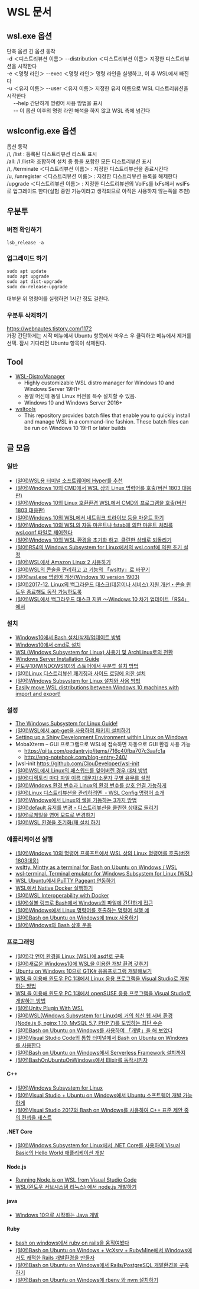 # WSL 문서
  
## wsl.exe 옵션
단축 옵션		긴 옵션	동작  
-d ＜디스트리뷰션 이름＞		--distribution ＜디스트리뷰션 이름＞	지정한 디스트리뷰션을 시작한다  
-e ＜명령 라인＞	--exec ＜명령 라인＞	명령 라인을 실행하고, 이 후 WSL에서 빠진다  
-u ＜유저 이름＞	--user ＜유저 이름＞	지정한 유저 이름으로 WSL 디스트리뷰션을 시작한다  
　						--help						간단하게 명령어 사용 방법을 표시  
　						--							이 옵션 이후의 명령 라인 해석을 하지 않고 WSL 측에 넘긴다  
  
  
## wslconfig.exe 옵션
옵션	동작  
/l, /list :		등록된 디스트리뷰션 리스트 표시  
/all:		/l /list와 조합하여 설치 중 등을 포함한 모든 디스트리뷰션 표시  
/t, /terminate ＜디스트리뷰션 이름＞ :		지정한 디스트리뷰션을 종료시킨다  
/u, /unregister ＜디스트리뷰션 이름＞ :		지정한 디스트리뷰션 등록을 해제한다  
/upgrade ＜디스트리뷰션 이름＞ :		지정한 디스트리뷰션의 VolFs를 lxFs에서 wslFs로 업그레이드 한다(실험 중인 기능이라고 생각되므로 아직은 사용하지 않는쪽을 추천)  
  
  
  
## 우분투 
### 버전 확인하기  
  
```
lsb_release -a
```
  
  
### 업그레이드 하기
  
```
sudo apt update
sudo apt upgrade
sudo apt dist-upgrade
sudo do-release-upgrade
```  
대부분 위 명령어를 실행하면 1시간 정도 걸린다.  
  
  
### 우분투 삭제하기  
https://webnautes.tistory.com/1172  
가장 간단하게는 시작 메뉴에서 Ubuntu 항목에서 마우스 우 클릭하고 메뉴에서 제거를 선택. 잠시 기다리면 Ubuntu 항목이 삭제된다.    
  
  
  
## Tool
- [WSL-DistroManager](https://github.com/rkttu/WSL-DistroManager )
    - Highly customizable WSL distro manager for Windows 10 and Windows Server 19H1+
    - 동일 머신에 동일 Linux 버전을 복수 설치할 수 있음.
    - Windows 10 and Windows Server 2016+
- [wsltools](https://github.com/rkttu/wsltools )
    - This repository provides batch files that enable you to quickly install and manage WSL in a command-line fashion. These batch files can be run on Windows 10 19H1 or later builds
  
  
  
## 글 모음 
  
### 일반
- [(일어)WSL용 터미널 소프트웨어에 Hyper를 추천](https://qiita.com/WGG_SH/items/65416692d545f888c6a9  )  
- [(일어)Windows 10의 CMD에서 WSL 상의 Linux 명령어를 호출(버전 1803 대응판)](http://www.atmarkit.co.jp/ait/articles/1805/24/news022.html  )  
- [(일어)Windows 10의 Linux 호환환경 WSL에서 CMD의 프로그램을 호출(버전 1803 대응판)](http://www.atmarkit.co.jp/ait/articles/1805/31/news052.html   )
- [(일어)Windows 10의 WSL에서 네트워크 드라이브 등을 마운트 하기](http://www.atmarkit.co.jp/ait/articles/1806/08/news042.html )
- [(일어)Windows 10의 WSL의 자동 마운트나 fstab에 의한 마운트 처리를 wsl.conf 파일로 제어한다](http://www.atmarkit.co.jp/ait/articles/1807/12/news036.html ) 
- [(일어)Windows 10의 WSL 환경을 초기화 하고, 클린한 상태로 되돌리기](http://www.atmarkit.co.jp/ait/articles/1807/06/news028.html )  
- [(일어)RS4의 Windows Subsystem for Linux에서의 wsl.conf에 의한 초기 설정](http://ascii.jp/elem/000/001/634/1634120/ )  
- [(일어)WSL에서 Amazon Linux 2 사용하기](https://qiita.com/noumia/items/9fecd2a7c3ea4acb696e )  
- [(일어)WSL의 콘솔을 편리하고 고 기능의 「wsltty」로 바꾸기](http://www.atmarkit.co.jp/ait/articles/1812/13/news031.html )  
- [(일어)wsl.exe 명령어 개선(Windows 10 version 1903)](https://kledgeb.blogspot.com/2019/02/wsl-168-wslexewindows-10-version-1903.html )
- [(일어)2017-12. Linux의 백그라운드 태스크(데몬이나 서비스) 지원 개선・콘솔 윈도우 종료해도 동작 가능하도록](https://kledgeb.blogspot.kr/2017/12/wsl-124-linux.html  )
- [(일어)WSL에서 백그라우드 태스크 지원 ～Windows 10 차기 업데이트「RS4」에서](https://forest.watch.impress.co.jp/docs/news/1095045.html  )
   
  
### 설치
- [Windows10에서 Bash 설치/삭제/업데이트 방법](https://blog.gaerae.com/2016/08/install-bash-windows-10.html )
- [Windows10에서 cmd로 설치](https://docs.microsoft.com/en-us/windows/wsl/install-manual )
- [WSL(Windows Subsystem for Linux) 사용기 및 ArchLinux로의 전환](https://blog.naver.com/youseok0/221220130943 )
- [Windows Server Installation Guide](https://docs.microsoft.com/en-us/windows/wsl/install-on-server )
- [윈도우10(WINDOWS10)의 스토어에서 우분투 설치 방법](http://psychoria.tistory.com/archive/20171019 )
- [(일어)Linux 디스트리뷰션 패키징과 사이드 로딩에 의한 설치](https://opcdiary.net/?p=41132 )
- [(일어)Windows Subsystem for Linux 설치와 사용 방법](http://www.buildinsider.net/enterprise/bashonwindows/01 )
- [Easily move WSL distributions between Windows 10 machines with import and export!](https://www.hanselman.com/blog/EasilyMoveWSLDistributionsBetweenWindows10MachinesWithImportAndExport.aspx )  
      
    
### 설정
- [The Windows Subsystem for Linux Guide!](http://wsl-guide.org/en/latest/ )
- [(일어)WSL에서 apt-get을 사용하여 패키지 설치하기](http://www.atmarkit.co.jp/ait/articles/1608/24/news038.html )
- [Setting up a Shiny Development Environment within Linux on Windows](https://www.hanselman.com/blog/SettingUpAShinyDevelopmentEnvironmentWithinLinuxOnWindows10.aspx )
- MobaXterm – GUI 프로그램으로 WSL에 접속하면 자동으로 GUI 환경 사용 가능
    - https://qiita.com/pedantryjp/items/716c40fba707c3aafc1a
    - http://eng-notebook.com/blog-entry-240/
- [wsl-init  https://github.com/ClouDeveloper/wsl-init
- [(일어)WSL에서 Linux의 패스워드를 잊어버린 경우 대처 방법](https://linuxfan.info/wsl-password-reset )
- [(일어)디렉토리 마다 파일 이름 대문자/소문자 구별 유무를 설정](https://kledgeb.blogspot.kr/2018/03/wsl-136.html )
- [(일어)Windows 환경 변수과 Linux의 환경 변수를 상호 연결 가능하게](https://kledgeb.blogspot.kr/2017/12/wsl-128-windowslinux.html )
- [(일어)Linux 디스트리뷰션을 관리하려면 ・WSL Config 명령어 소개](https://kledgeb.blogspot.kr/2017/12/wsl-121-linuxwsl-config.html )
- [(일어)Windows에서 Linux의 쉘을 기동하는 3가지 방법](https://kledgeb.blogspot.kr/2017/12/wsl-122-windowslinux3.html )
- [(일어)default 유저를 변경・디스트리뷰션을 클린한 상태로 돌리기](https://kledgeb.blogspot.kr/2017/12/wsl-123.html )
- [(일어)로케일을 영어 모드로 변경하기](http://www.atmarkit.co.jp/ait/articles/1610/14/news033.html )
- [(일어)WSL 환경을 초기화/재 설치 하기](http://www.atmarkit.co.jp/ait/articles/1610/05/news033.html )
  
  
### 애플리케이션 실행
- [(일어)Windows 10의 명령어 프롬프트에서 WSL 상의 Linux 명령어를 호출(버전 1803대응)](http://www.atmarkit.co.jp/ait/articles/1805/24/news022.html )
- [wsltty. Mintty as a terminal for Bash on Ubuntu on Windows / WSL](https://github.com/mintty/wsltty )
- [wsl-terminal. Terminal emulator for Windows Subsystem for Linux (WSL)](https://goreliu.github.io/wsl-terminal/ )
- [WSL Ubuntu에서 PuTTY Pageant 연동하기](https://medium.com/@rkttu/wsl-ubuntu%EC%97%90%EC%84%9C-putty-pageant-%EC%97%B0%EB%8F%99%ED%95%98%EA%B8%B0-942660a32041 )
- [WSL에서 Native Docker 실행하기](https://medium.com/@rkttu/wsl%EC%97%90%EC%84%9C-native-docker-%EC%8B%A4%ED%96%89%ED%95%98%EA%B8%B0-ff75b1627a87 )
- [(일어)WSL Interoperability with Docker](https://opcdiary.net/?p=38867 )
- [(일어)실볼 링크로 Bash에서 Windows의 파일에 간단하게 접근](https://kledgeb.blogspot.kr/2017/01/wsl-70-bashwindows.html )
- [(일어)Windows에서 Linux 명령어를 호출하는 명령어 실행 예](https://kledgeb.blogspot.kr/2016/10/wsl-50-windowslinux.html )
- [(일어)Bash on Ubuntu on Windows에 tmux 사용하기](https://kledgeb.blogspot.kr/2016/06/wsl-23-bash-on-ubuntu-on-windowstmux.html )
- [(일어)Windows와 Bash 상호 운용](https://kledgeb.blogspot.kr/2016/11/wsl-53-windowsbash.html )
  
  
### 프로그래밍
- [(일어)각 언어 환경을 Linux (WSL)에 asdf로 구축](https://qiita.com/kikuchi_kentaro/items/d951fa7ca7c9c29a77dc )
- [(일어)새로운 Windows10에 WSL을 이용한 개발 환경 갖추기](https://qiita.com/b-inary/items/0f29a825f041787430ff )   	  
- [Ubuntu on Windows 10으로 GTK# 응용프로그램 개발해보기](http://rkttu.com/2016/08/07/ubuntu-on-windows-10%EC%9C%BC%EB%A1%9C-gtk-%EC%9D%91%EC%9A%A9%ED%94%84%EB%A1%9C%EA%B7%B8%EB%9E%A8-%EA%B0%9C%EB%B0%9C%ED%95%B4%EB%B3%B4%EA%B8%B0/ )
- [WSL을 이용해 윈도우 PC 1대에서 Linux 응용 프로그램을 Visual Studio로 개발하는 방법](http://www.sysnet.pe.kr/2/0/11390 )
- [WSL을 이용해 윈도우 PC 1대에서 openSUSE 응용 프로그램을 Visual Studio로 개발하는 방법](http://www.sysnet.pe.kr/2/0/11391 )
- [(일어)Unity Plugin With WSL](https://github.com/keijiro/UnityPluginWithWSL )
- [(일어)WSL(Windows Subsystem for Linux)에 거의 최신 웹 서버 환경(Node.js 6, nginx 1.10, MySQL 5.7, PHP 7)를 도입하는 최단 수순](http://qiita.com/kent_ocean/items/dc252b5d8183dfc6da57 )
- [(일어)Bash on Ubuntu on Windows를 사용하여 「개발」을 해 보았다](http://www.buildinsider.net/enterprise/bashonwindows/02 )
- [(일어)Visual Studio Code의 통합 터미널에서 Bash on Ubuntu on Windows를 사용한다](http://qiita.com/horihiro/items/d1845d6326b7aba6a7f7 )
- [(일어)Bash on Ubuntu on Windows에서 Serverless Framework 설치까지](http://qiita.com/saitotak/items/dcd7d59a4e75242d46dc )
- [(일어)BashOnUbuntuOnWindows에서 Elixir를 동작시키자](http://qiita.com/aoshimanoa/items/e75d758dd2c7d14e3d74 )
     
  
#### C++
- [(일어)Windows Subsystem for Linux](http://samuraism.com/products/jetbrains/clion/clion-2018-1 )
- [(일어)Visual Studio + Ubuntu on Windows에서 Ubuntu 소프트웨어 개발 가능하게](https://kledgeb.blogspot.kr/2017/02/wsl-75-visual-studio-ubuntu-on.html )
- [(일어)Visual Studio 2017와 Bash on Windows를 사용하여 C++ 표준 제안 중의 컨셉을 테스트](http://nekko1119.hatenablog.com/entry/2017/04/17/024318 )
  
  
#### .NET Core
- [(일어)Windows Subsystem for Linux에서 .NET Core를 사용하여 Visual Basic의 Hello World 애플리케이션 개발](https://qiita.com/yaju/items/ce0cbb79f27110d96afe )
  
  
#### Node.js
- [Running Node.js on WSL from Visual Studio Code](https://blogs.msdn.microsoft.com/commandline/2017/10/27/running-node-js-on-wsl-from-visual-studio-code/ )
- [WSL(윈도우 서브시스템 리눅스) 에서 node.js 개발하기](http://blog.hazard.kr/archives/838 )
  
  
#### java
- [Windows 10으로 시작하는 Java 개발](https://medium.com/@rkttu/start-java-dev-with-win-10-402cb91126fd )
  
  
#### Ruby
- [bash on windows에서 ruby on rails을 움직여봤다](http://nekko1119.hatenablog.com/entry/2016/08/08/115848 )
- [(일어)Bash on Ubuntu on Windows + VcXsrv + RubyMine에서 Windows에서도 쾌적한 Rails 개발환경을 만들자](http://qiita.com/fukuramikake/items/283b817c16725af79a28 )
- [(일어)Bash on Ubuntu on Windows에서 Rails/PostgreSQL 개발환경을 구축하기](http://qiita.com/yusuke_konishi/items/bb99faceada542ce2017 )
- [(일어)Bash on Ubuntu on Windows에 rbenv 와 nvm 설치하기](http://qiita.com/rerofumi/items/d06745f7514b400e5dfd )
